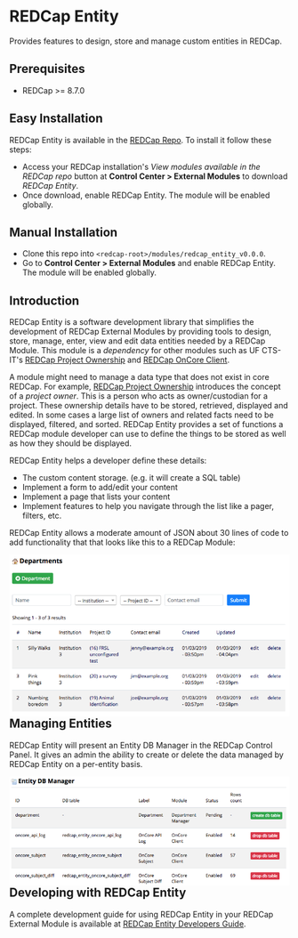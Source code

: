 # REDCap Entity
Provides features to design, store and manage custom entities in REDCap.

## Prerequisites

- REDCap >= 8.7.0


## Easy Installation
REDCap Entity is available in the [REDCap Repo](https://redcap.vanderbilt.edu/consortium/modules/index.php).  To install it follow these steps:

- Access your REDCap installation's _View modules available in the REDCap repo_ button at **Control Center > External Modules** to download _REDCap Entity_.
- Once download, enable REDCap Entity. The module will be enabled globally.


## Manual Installation
- Clone this repo into `<redcap-root>/modules/redcap_entity_v0.0.0`.
- Go to **Control Center > External Modules** and enable REDCap Entity. The module will be enabled globally.


## Introduction

REDCap Entity is a software development library that simplifies the development of REDCap External Modules by providing tools to design, store, manage, enter, view and edit data entities needed by a REDCap Module. This module is a _dependency_ for other modules such as UF CTS-IT's [REDCap Project Ownership](https://github.com/ctsit/project_ownership) and [REDCap OnCore Client](https://github.com/ctsit/redcap_oncore_client).

A module might need to manage a data type that does not exist in core REDCap. For example, [REDCap Project Ownership](https://github.com/ctsit/project_ownership) introduces the concept of a _project owner_.  This is a person who acts as owner/custodian for a project. These ownership details have to be stored, retrieved, displayed and edited. In some cases a large list of owners and related facts need to be displayed, filtered, and sorted.  REDCap Entity provides a set of functions a REDCap module developer can use to define the things to be stored as well as how they should be displayed.

REDCap Entity helps a developer define these details:

- The custom content storage. (e.g. it will create a SQL table)
- Implement a form to add/edit your content
- Implement a page that lists your content
- Implement features to help you navigate through the list like a pager, filters, etc.

REDCap Entity allows a moderate amount of JSON about 30 lines of code to add functionality that that looks like this to a REDCap Module:

<img style="float: right;" src="images/department_entity_example.png">

## Managing Entities

REDCap Entity will present an Entity DB Manager in the REDCap Control Panel. It gives an admin the ability to create or delete the data managed by REDCap Entity on a per-entity basis.

<img style="float: right;" src="images/entity_db_manager.png">

## Developing with REDCap Entity

A complete development guide for using REDCap Entity in your REDCap External Module is available at [REDCap Entity Developers Guide](README-develop.md).
